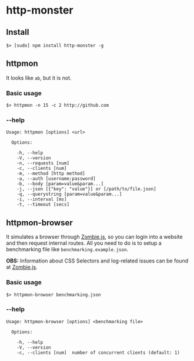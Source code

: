# http-monster

## Install

    $> [sudo] npm install http-monster -g

## httpmon

It looks like `ab`, but it is not.

### Basic usage

    $> httpmon -n 15 -c 2 http://github.com

### --help

    Usage: httpmon [options] <url>

      Options:

        -h, --help
        -V, --version
        -n, --requests [num]
        -c, --clients [num]
        -m, --method [http method]
        -a, --auth [username:password]
        -b, --body [param=value&param...]
        -j, --json [{"key": "value"}] or [/path/to/file.json]
        -q, --querystring [param=value&param...]
        -i, --interval [ms]
        -t, --timeout [secs]

## httpmon-browser

It simulates a browser through [Zombie.js][zombie], so you can login into a website and then request internal routes. All you need to do is to setup a benchmarking file like `benchmarking.example.json`.

**OBS:** Information about CSS Selectors and log-related issues can be found at [Zombie.js][zombie].

### Basic usage

    $> httpmon-browser benchmarking.json

### --help

    Usage: httpmon-browser [options] <benchmarking file>

      Options:

        -h, --help
        -V, --version
        -c, --clients [num]  number of concurrent clients (default: 1)

[zombie]: http://zombie.labnotes.org
